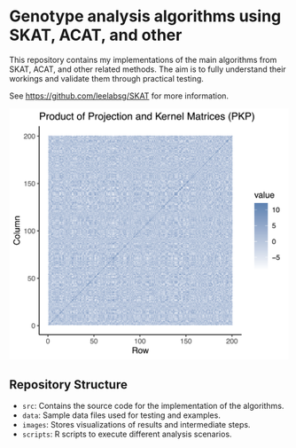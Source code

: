 # Genotype analysis algorithms using SKAT, ACAT, and other

This repository contains my implementations of the main algorithms from SKAT, ACAT, and other related methods. The aim is to fully understand their workings and validate them through practical testing.

See <https://github.com/leelabsg/SKAT> for more information.

![](images/p_PKP.png)

## Repository Structure

- `src`: Contains the source code for the implementation of the algorithms.
- `data`: Sample data files used for testing and examples.
- `images`: Stores visualizations of results and intermediate steps.
- `scripts`: R scripts to execute different analysis scenarios.

